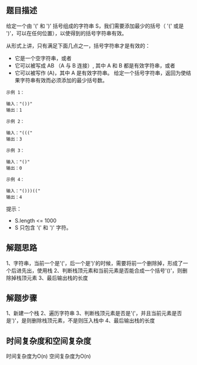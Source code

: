 ## 题目描述
给定一个由 '(' 和 ')' 括号组成的字符串 S，我们需要添加最少的括号（ '(' 或是 ')'，可以在任何位置），以使得到的括号字符串有效。

从形式上讲，只有满足下面几点之一，括号字符串才是有效的：

+ 它是一个空字符串，或者
+ 它可以被写成 AB （A 与 B 连接）, 其中 A 和 B 都是有效字符串，或者
+ 它可以被写作 (A)，其中 A 是有效字符串。
给定一个括号字符串，返回为使结果字符串有效而必须添加的最少括号数。

 
```
示例 1：

输入："())"
输出：1
```
```
示例 2：

输入："((("
输出：3
```
```
示例 3：

输入："()"
输出：0
```
```
示例 4：

输入："()))(("
输出：4
```

提示：

+ S.length <= 1000
+ S 只包含 '(' 和 ')' 字符。

## 解题思路
1、字符串，当前一个是'('，后一个是')'的时候，需要将前一个删除掉，形成了一个后进先出，使用栈
2、判断栈顶元素和当前元素是否能合成一个括号'()'，则删除掉栈顶元素
3、最后输出栈的长度

## 解题步骤
1、新建一个栈
2、遍历字符串
3、判断栈顶元素是否是'('，并且当前元素是否是')'，是则删除栈顶元素，不是则压入栈中
4、最后输出栈的长度

## 时间复杂度和空间复杂度
时间复杂度为O(n)
空间复杂度为O(n)